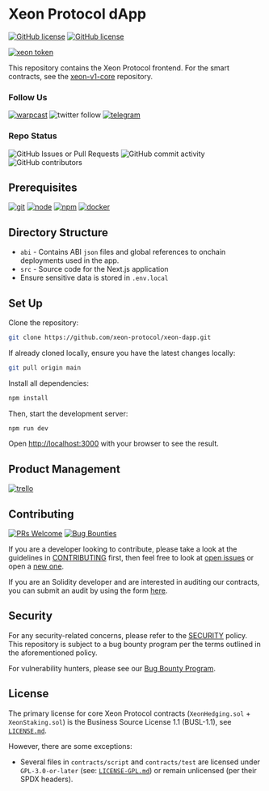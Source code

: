 # Xeon Protocol dApp

[![GitHub license](https://img.shields.io/badge/core_license-BUSL_1.1-blue.svg)](https://github.com/xeon-protocol/xeon-dapp/blob/main/LICENSE) [![GitHub license](https://img.shields.io/badge/incl_license-GPL_3.0-blue.svg)](https://github.com/xeon-protocol/xeon-dapp/blob/main/LICENSE-GPL.md)

[![xeon token](https://img.shields.io/badge/$XEON-0x8d65a2eaBDE4B31cbD7E43F27E47559d1CCec86c-8429c6.svg?logo=ethereum)](https://app.uniswap.org/explore/tokens/ethereum/0x8d65a2eabde4b31cbd7e43f27e47559d1ccec86c?chain=mainnet)

This repository contains the Xeon Protocol frontend. For the smart contracts, see the [xeon-v1-core](https://github.com/xeon-protocol/v1-core) repository.

### Follow Us

[![warpcast](https://img.shields.io/badge/Follow_@xeonprotocol-FFFFFF.svg?logo=farcaster)](https://warpcast.com/xeonprotocol) ![twitter follow](https://img.shields.io/twitter/follow/xeonprotocol) [![telegram](https://img.shields.io/badge/join_telegram-FFFFFF.svg?logo=telegram)](https://t.me/XeonProtocolPortal)

### Repo Status

![GitHub Issues or Pull Requests](https://img.shields.io/github/issues/xeon-protocol/xeon-dapp) ![GitHub commit activity](https://img.shields.io/github/commit-activity/m/xeon-protocol/xeon-dapp) ![GitHub contributors](https://img.shields.io/github/contributors/xeon-protocol/xeon-dapp)

## Prerequisites

[![git](https://img.shields.io/badge/git-any-darkgreen)](https://git-scm.com/downloads) [![node](https://img.shields.io/badge/node.js->_14.2.4-darkgreen)](https://nodejs.org/en/download/) [![npm](https://img.shields.io/badge/npm->=_6-darkgreen)](https://npmjs.com/) [![docker](https://img.shields.io/badge/docker-optional-blue)](https://www.docker.com/)

## Directory Structure

- `abi` - Contains ABI `json` files and global references to onchain deployments used in the app.
- `src` - Source code for the Next.js application
- Ensure sensitive data is stored in `.env.local`

## Set Up

Clone the repository:

```sh
git clone https://github.com/xeon-protocol/xeon-dapp.git
```

If already cloned locally, ensure you have the latest changes locally:

```sh
git pull origin main
```

Install all dependencies:

```sh
npm install
```

Then, start the development server:

```sh
npm run dev
```

Open [http://localhost:3000](http://localhost:3000) with your browser to see the result.

## Product Management

[![trello](https://img.shields.io/badge/Trello-855DCD.svg?logo=trello)](https://trello.com/invite/b/mW198hKo/ATTIc305ea03ad04139d54ef382b7a276d651224A655/xeon-protocol-board)

## Contributing

[![PRs Welcome](https://img.shields.io/badge/PRs-welcome-darkgreen.svg)](https://github.com/xeon-protocol/xeon-dapp/blob/main/CONTRIBUTING.md) [![Bug Bounties](https://img.shields.io/badge/Bug_Bounties-open-red.svg)](https://github.com/xeon-protocol/xeon-dapp/blob/main/SECURITY.md)

If you are a developer looking to contribute, please take a look at the guidelines in [CONTRIBUTING](https://github.com/xeon-protocol/xeon-testnet/blob/main/CONTRIBUTING.md) first, then feel free to look at [open issues](https://github.com/xeon-protocol/xeon-dapp/issues/) or open a [new one](https://github.com/xeon-protocol/xeon-dapp/issues/new/choose).

If you are an Solidity developer and are interested in auditing our contracts, you can submit an audit by using the form [here](https://github.com/xeon-protocol/v1-core/issues/new?assignees=heyJonBray%2C+wellytg%2C+neonhedge&labels=type%3A+audit%2C+status%3A+discussing&projects=&template=04-audit-submission.md&title=xeon-v1-core+audit+%5BMM-DD-YYYY%5D-%5ByourName%5D).

## Security

For any security-related concerns, please refer to the [SECURITY](https://github.com/xeon-protocol/xeon-dapp/blob/main/SECURITY.md) policy. This repository is subject to a bug bounty program per the terms outlined in the aforementioned policy.

For vulnerability hunters, please see our [Bug Bounty Program](https://github.com/xeon-protocol/xeon-dapp/blob/main/bug-bounty.md).

## License

The primary license for core Xeon Protocol contracts (`XeonHedging.sol` + `XeonStaking.sol`) is the Business Source License 1.1 (BUSL-1.1), see [`LICENSE.md`](https://github.com/xeon-protocol/xeon-dapp/blob/main/LICENSE.md).

However, there are some exceptions:

- Several files in `contracts/script` and `contracts/test` are licensed under `GPL-3.0-or-later` (see: [`LICENSE-GPL.md`](https://github.com/xeon-protocol/xeon-dapp/blob/main/LICENSE-GPL.md)) or remain unlicensed (per their SPDX headers).
